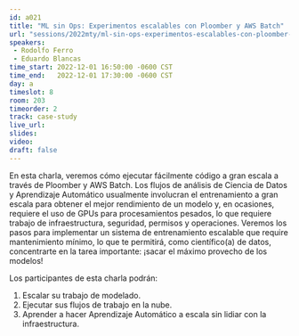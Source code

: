 ```yaml
---
id: a021
title: "ML sin Ops: Experimentos escalables con Ploomber y AWS Batch"
url: "sessions/2022mty/ml-sin-ops-experimentos-escalables-con-ploomber-y-aws-batch"
speakers:
 - Rodolfo Ferro
 - Eduardo Blancas
time_start: 2022-12-01 16:50:00 -0600 CST
time_end:   2022-12-01 17:30:00 -0600 CST
day: a
timeslot: 8
room: 203
timeorder: 2 
track: case-study
live_url: 
slides: 
video: 
draft: false
---
```


En esta charla, veremos cómo ejecutar fácilmente código a gran escala a través de Ploomber y AWS Batch. Los flujos de análisis de Ciencia de Datos y Aprendizaje Automático usualmente involucran el entrenamiento a gran escala para obtener el mejor rendimiento de un modelo y, en ocasiones, requiere el uso de GPUs para procesamientos pesados, lo que requiere trabajo de infraestructura, seguridad, permisos y operaciones. Veremos los pasos para implementar un sistema de entrenamiento escalable que require mantenimiento mínimo, lo que te permitirá, como científico(a) de datos, concentrarte en la tarea importante: ¡sacar el máximo provecho de los modelos!

Los participantes de esta charla podrán:
1. Escalar su trabajo de modelado.
2. Ejecutar sus flujos de trabajo en la nube.
3. Aprender a hacer Aprendizaje Automático a escala sin lidiar con la infraestructura.